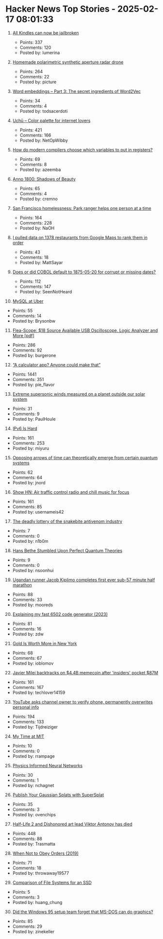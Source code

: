 # Hacker News Top Stories - 2025-02-17 08:01:33

1. [All Kindles can now be jailbroken](https://kindlemodding.org/jailbreaking/WinterBreak/)
   - Points: 337
   - Comments: 120
   - Posted by: lumerina

2. [Homemade polarimetric synthetic aperture radar drone](https://hforsten.com/homemade-polarimetric-synthetic-aperture-radar-drone.html)
   - Points: 264
   - Comments: 22
   - Posted by: picture

3. [Word embeddings – Part 3: The secret ingredients of Word2Vec](https://www.ruder.io/secret-word2vec/)
   - Points: 34
   - Comments: 4
   - Posted by: todsacerdoti

4. [Uchū – Color palette for internet lovers](https://uchu.style)
   - Points: 421
   - Comments: 166
   - Posted by: NetOpWibby

5. [How do modern compilers choose which variables to put in registers?](https://langdev.stackexchange.com/questions/4325/how-do-modern-compilers-choose-which-variables-to-put-in-registers)
   - Points: 69
   - Comments: 8
   - Posted by: azeemba

6. [Anno 1800: Shadows of Beauty](https://simonschreibt.de/gat/anno-1800-shadows-of-beauty/)
   - Points: 65
   - Comments: 4
   - Posted by: cremno

7. [San Francisco homelessness: Park ranger helps one person at a time](https://sfstandard.com/2025/02/08/golden-gate-park-ranger-homelessness/)
   - Points: 164
   - Comments: 228
   - Posted by: NaOH

8. [I pulled data on 1378 restaurants from Google Maps to rank them in order](https://mattsayar.com/ranking-the-best-restaurants-in-colorado-springs/)
   - Points: 43
   - Comments: 18
   - Posted by: MattSayar

9. [Does or did COBOL default to 1875-05-20 for corrupt or missing dates?](https://retrocomputing.stackexchange.com/questions/31288/does-or-did-cobol-default-to-1875-05-20-for-corrupt-or-missing-dates)
   - Points: 112
   - Comments: 147
   - Posted by: SeenNotHeard

10. [MySQL at Uber](https://www.uber.com/blog/mysql-at-uber/?uclick_id=8d2a6f71-8db1-4c60-b724-fc9bd70cd9fd)
   - Points: 55
   - Comments: 14
   - Posted by: Brysonbw

11. [Flea-Scope: $18 Source Available USB Oscilloscope, Logic Analyzer and More [pdf]](https://rtestardi.github.io/usbte/flea-scope.pdf)
   - Points: 286
   - Comments: 92
   - Posted by: burgerone

12. [“A calculator app? Anyone could make that”](https://chadnauseam.com/coding/random/calculator-app)
   - Points: 1441
   - Comments: 351
   - Posted by: pie_flavor

13. [Extreme supersonic winds measured on a planet outside our solar system](https://phys.org/news/2025-01-extreme-supersonic-planet-solar.html)
   - Points: 31
   - Comments: 9
   - Posted by: PaulHoule

14. [IPv6 Is Hard](https://techlog.jenslink.net/posts/ipv6-is-hard/)
   - Points: 161
   - Comments: 253
   - Posted by: miyuru

15. [Opposing arrows of time can theoretically emerge from certain quantum systems](https://www.surrey.ac.uk/news/physicists-uncover-evidence-two-arrows-time-emerging-quantum-realm)
   - Points: 62
   - Comments: 64
   - Posted by: jnord

16. [Show HN: Air traffic control radio and chill music for focus](https://www.chillyatc.com/)
   - Points: 161
   - Comments: 85
   - Posted by: usernameis42

17. [The deadly lottery of the snakebite antivenom industry](https://www.theguardian.com/global-development/2025/feb/13/its-a-cowboy-show-out-there-the-deadly-lottery-of-the-snakebite-antivenom-industry)
   - Points: 7
   - Comments: 0
   - Posted by: n1b0m

18. [Hans Bethe Stumbled Upon Perfect Quantum Theories](https://www.quantamagazine.org/how-hans-bethe-stumbled-upon-perfect-quantum-theories-20250212/)
   - Points: 9
   - Comments: 0
   - Posted by: nsoonhui

19. [Ugandan runner Jacob Kiplimo completes first ever sub-57 minute half marathon](https://www.cnn.com/2025/02/16/sport/jacob-kiplimo-smashes-half-marathon-record-spt-intl/index.html)
   - Points: 88
   - Comments: 33
   - Posted by: mooreds

20. [Explaining my fast 6502 code generator (2023)](https://pubby.games/codegen.html)
   - Points: 81
   - Comments: 16
   - Posted by: zdw

21. [Gold Is Worth More in New York](https://www.bloomberg.com/opinion/articles/2025-02-13/gold-is-worth-more-in-new-york)
   - Points: 68
   - Comments: 67
   - Posted by: ioblomov

22. [Javier Milei backtracks on $4.4B memecoin after 'insiders' pocket $87M](https://www.coindesk.com/business/2025/02/15/javier-milei-backtracks-on-usd4-4b-memecoin-after-insiders-pocket-usd87m)
   - Points: 161
   - Comments: 167
   - Posted by: techlover14159

23. [YouTube asks channel owner to verify phone, permanently overwrites personal info](https://old.reddit.com/r/VirtualYoutubers/comments/1iqmul1/if_you_have_a_moment_i_need_your_help/)
   - Points: 194
   - Comments: 133
   - Posted by: Tijdreiziger

24. [My Time at MIT](http://muratbuffalo.blogspot.com/2025/02/my-time-at-mit.html)
   - Points: 10
   - Comments: 0
   - Posted by: rrampage

25. [Physics Informed Neural Networks](https://nchagnet.pages.dev/blog/physics-informed-neural-networks/)
   - Points: 30
   - Comments: 1
   - Posted by: nchagnet

26. [Publish Your Gaussian Splats with SuperSplat](https://blog.playcanvas.com/publish-your-gaussian-splats-with-supersplat/)
   - Points: 35
   - Comments: 3
   - Posted by: ovenchips

27. [Half-Life 2 and Dishonored art lead Viktor Antonov has died](https://www.eurogamer.net/half-life-2-and-dishonored-art-lead-viktor-antonov-dies-aged-just-52)
   - Points: 448
   - Comments: 88
   - Posted by: Trasmatta

28. [When Not to Obey Orders (2019)](https://warontherocks.com/2019/07/when-not-to-obey-orders/)
   - Points: 71
   - Comments: 18
   - Posted by: throwaway19577

29. [Comparison of File Systems for an SSD](https://www.linux.org/threads/comparison-of-file-systems-for-an-ssd.28780/)
   - Points: 5
   - Comments: 3
   - Posted by: huang_chung

30. [Did the Windows 95 setup team forget that MS-DOS can do graphics?](https://devblogs.microsoft.com/oldnewthing/20250211-00/?p=110862)
   - Points: 85
   - Comments: 29
   - Posted by: zinekeller

